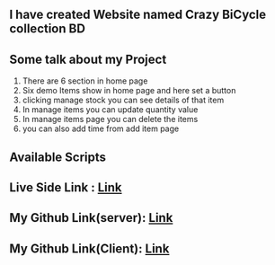 ## I have created Website named Crazy BiCycle collection BD

## Some talk about my Project
1. There are 6 section in home page
2. Six demo Items show in home page and here set a button
3. clicking manage stock you can see details of that item
4. In manage items you can update quantity value
5. In manage items page you can delete the items
5. you can also add time from add item page
## Available Scripts

## Live Side Link :  [Link](https://crazy-bycycle-collection-bd.web.app)
## My Github Link(server):  [Link]( https://github.com/ProgrammingHeroWC4/warehouse-management-server-side-Shoriful-Islam-11055)
## My Github Link(Client):  [Link](https://github.com/ProgrammingHeroWC4/warehouse-management-client-side-Shoriful-Islam-11055)
